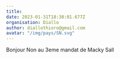```yaml
---
title: 
date: 2023-01-31T18:38:01.677Z
organisation: Diallo
author: diallothioro@gmail.com
avatar: "/img/pays/SN.svg"
---
```


Bonjour
Non au  3eme mandat de Macky Sall